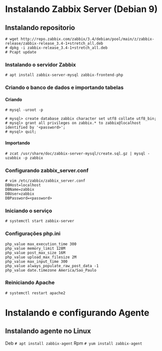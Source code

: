 # Instalando Zabbix Server (Debian 9)

## Instalando repositorio

```
# wget http://repo.zabbix.com/zabbix/3.4/debian/pool/main/z/zabbix-release/zabbix-release_3.4-1+stretch_all.deb
# dpkg -i zabbix-release_3.4-1+stretch_all.deb
# Pcapt update
```

### Instalando o servidor Zabbix

```# apt install zabbix-server-mysql zabbix-frontend-php```

### Criando o banco de dados e importando tabelas

#### Criando
```# mysql -uroot -p```
``` 
# mysql> create database zabbix character set utf8 collate utf8_bin;
# mysql> grant all privileges on zabbix.* to zabbix@localhost identified by '<password>';
# mysql> quit;
```

#### Importando
```# zcat /usr/share/doc/zabbix-server-mysql/create.sql.gz | mysql -uzabbix -p zabbix```

### Configurando zabbix_server.conf

```
# vim /etc/zabbix/zabbix_server.conf
DBHost=localhost
DBName=zabbix
DBUser=zabbix
DBPassword=<password>
```
### Iniciando o serviço

```# systemctl start zabbix-server```

### Configurações php.ini
```
php_value max_execution_time 300
php_value memory_limit 128M
php_value post_max_size 16M
php_value upload_max_filesize 2M
php_value max_input_time 300
php_value always_populate_raw_post_data -1
php_value date.timezone America/Sao_Paulo
```

### Reiniciando Apache
```# systemctl restart apache2```

# Instalando e configurando Agente

## Instalando agente no Linux
Deb
```# apt install zabbix-agent```
Rpm
```# yum install zabbix-agent```
